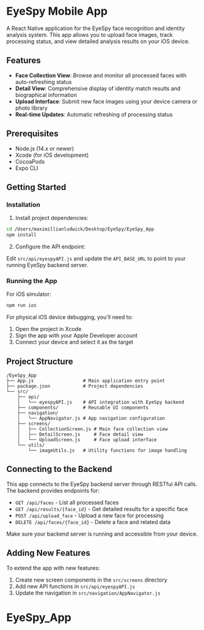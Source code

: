 # EyeSpy Mobile App

A React Native application for the EyeSpy face recognition and identity analysis system. This app allows you to upload face images, track processing status, and view detailed analysis results on your iOS device.

## Features

- **Face Collection View**: Browse and monitor all processed faces with auto-refreshing status
- **Detail View**: Comprehensive display of identity match results and biographical information
- **Upload Interface**: Submit new face images using your device camera or photo library
- **Real-time Updates**: Automatic refreshing of processing status

## Prerequisites

- Node.js (14.x or newer)
- Xcode (for iOS development)
- CocoaPods
- Expo CLI

## Getting Started

### Installation

1. Install project dependencies:

```bash
cd /Users/maximillianludwick/Desktop/EyeSpy/EyeSpy_App
npm install
```

2. Configure the API endpoint:

Edit `src/api/eyespyAPI.js` and update the `API_BASE_URL` to point to your running EyeSpy backend server.

### Running the App

For iOS simulator:

```bash
npm run ios
```

For physical iOS device debugging, you'll need to:
1. Open the project in Xcode
2. Sign the app with your Apple Developer account
3. Connect your device and select it as the target

## Project Structure

```
/EyeSpy_App
├── App.js                  # Main application entry point
├── package.json            # Project dependencies
└── src/
    ├── api/
    │   └── eyespyAPI.js    # API integration with EyeSpy backend
    ├── components/         # Reusable UI components
    ├── navigation/
    │   └── AppNavigator.js # App navigation configuration
    ├── screens/
    │   ├── CollectionScreen.js # Main face collection view
    │   ├── DetailScreen.js     # Face detail view
    │   └── UploadScreen.js     # Face upload interface
    └── utils/
        └── imageUtils.js   # Utility functions for image handling
```

## Connecting to the Backend

This app connects to the EyeSpy backend server through RESTful API calls. The backend provides endpoints for:

- `GET /api/faces` - List all processed faces
- `GET /api/results/{face_id}` - Get detailed results for a specific face
- `POST /api/upload_face` - Upload a new face for processing
- `DELETE /api/faces/{face_id}` - Delete a face and related data

Make sure your backend server is running and accessible from your device.

## Adding New Features

To extend the app with new features:

1. Create new screen components in the `src/screens` directory
2. Add new API functions in `src/api/eyespyAPI.js`
3. Update the navigation in `src/navigation/AppNavigator.js`
# EyeSpy_App
